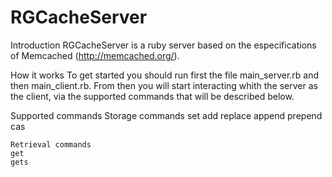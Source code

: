 # RGCacheServer

  Introduction
    RGCacheServer is a ruby server based on the especifications of Memcached (http://memcached.org/).

  How it works
    To get started you should run first the file main_server.rb and then main_client.rb. From then you will start interacting     whith the server as the client, via the supported commands that will be described below. 

  Supported commands
    Storage commands
    set
    add
    replace
    append
    prepend
    cas

    Retrieval commands
    get
    gets

